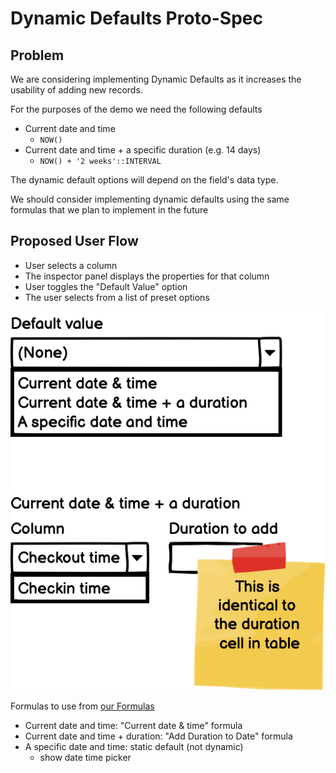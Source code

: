 # Dynamic Defaults Proto-Spec

## Problem

We are considering implementing Dynamic Defaults as it increases the usability of adding new records.

For the purposes of the demo we need the following defaults

- Current date and time
    - `NOW()`
- Current date and time + a specific duration (e.g. 14 days)
    - `NOW() + '2 weeks'::INTERVAL`

The dynamic default options will depend on the field's data type.

We should consider implementing dynamic defaults using the same formulas that we plan to implement in the future


## Proposed User Flow
- User selects a column
- The inspector panel displays the properties for that column
- User toggles the "Default Value" option
- The user selects from a list of preset options

![upload_ebe944f590f61b67ea9a5646d45668a5.png](/assets/archive/product/specs/dynamic-defaults-proto/upload_ebe944f590f61b67ea9a5646d45668a5.png)

Formulas to use from [our Formulas](/archive/product/specs/2022-01-views/04-formulas/4f-datetime-formulas)

- Current date and time: "Current date & time" formula
- Current date and time + duration: "Add Duration to Date" formula
- A specific date and time: static default (not dynamic)
    - show date time picker